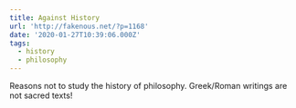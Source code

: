 ```yaml
---
title: Against History
url: 'http://fakenous.net/?p=1168'
date: '2020-01-27T10:39:06.000Z'
tags:
  - history
  - philosophy
---
```

Reasons not to study the history of philosophy. Greek/Roman writings are not sacred texts!
